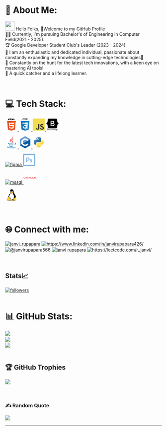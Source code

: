 # 💫 About Me:
<img src="https://raw.githubusercontent.com/MartinHeinz/MartinHeinz/master/wave.gif" width="30px"  height="30px"> Hello Folks, 🤝Welcome to my GitHub Profile<br>👩‍💻 Currently, I'm pursuing Bachelor's of Engineering in Computer Field(2021 - 2025).<br>🏆 Google Developer Student Club's Leader (2023 - 2024)<br>🌱 I am an enthusiastic and dedicated individual, passionate about constantly expanding my knowledge in cutting-edge technologies🌟<br>🚀 Constantly on the hunt for the latest tech innovations, with a keen eye on mastering AI tools! <br>🌟 A quick catcher and a lifelong learner.

<br> 

# 💻 Tech Stack:
<p align="left"> 
 
  <a href="https://www.w3.org/html/" target="_blank" rel="noreferrer"> <img src="https://raw.githubusercontent.com/devicons/devicon/master/icons/html5/html5-original-wordmark.svg" alt="html5" width="40" height="40"/> </a><a href="https://www.w3schools.com/css/" target="_blank" rel="noreferrer"> <img src="https://raw.githubusercontent.com/devicons/devicon/master/icons/css3/css3-original-wordmark.svg" alt="css3" width="40" height="40"/> </a><a href="https://developer.mozilla.org/en-US/docs/Web/JavaScript" target="_blank" rel="noreferrer"> <img src="https://raw.githubusercontent.com/devicons/devicon/master/icons/javascript/javascript-original.svg" alt="javascript" width="40" height="40"/> </a><a href="https://getbootstrap.com" target="_blank" rel="noreferrer"> <img src="https://raw.githubusercontent.com/devicons/devicon/master/icons/bootstrap/bootstrap-plain-wordmark.svg" alt="bootstrap" width="40" height="40"/> </a>

  <a href="https://www.java.com" target="_blank" rel="noreferrer"> <img src="https://raw.githubusercontent.com/devicons/devicon/master/icons/java/java-original.svg" alt="java" width="40" height="40"/> </a> <a href="https://www.cprogramming.com/" target="_blank" rel="noreferrer"> <img src="https://raw.githubusercontent.com/devicons/devicon/master/icons/c/c-original.svg" alt="c" width="40" height="40"/> </a> <a href="https://www.python.org" target="_blank" rel="noreferrer"> <img src="https://raw.githubusercontent.com/devicons/devicon/master/icons/python/python-original.svg" alt="python" width="40" height="40"/> </a>
 
  <a href="https://www.figma.com/" target="_blank" rel="noreferrer"> <img src="https://www.vectorlogo.zone/logos/figma/figma-icon.svg" alt="figma" width="40" height="40"/> </a> <a href="https://www.photoshop.com/en" target="_blank" rel="noreferrer"> <img src="https://raw.githubusercontent.com/devicons/devicon/master/icons/photoshop/photoshop-line.svg" alt="photoshop" width="40" height="40"/> </a> 
   
  <a href="https://www.microsoft.com/en-us/sql-server" target="_blank" rel="noreferrer"> <img src="https://www.svgrepo.com/show/303229/microsoft-sql-server-logo.svg" alt="mssql" width="40" height="40"/> </a> <a href="https://www.oracle.com/" target="_blank" rel="noreferrer"> <img src="https://raw.githubusercontent.com/devicons/devicon/master/icons/oracle/oracle-original.svg" alt="oracle" width="40" height="40"/> </a>

   <a href="https://www.linux.org/" target="_blank" rel="noreferrer"> <img src="https://raw.githubusercontent.com/devicons/devicon/master/icons/linux/linux-original.svg" alt="linux" width="40" height="40"/> </a>
 
</p>

<br>


<h1 align="left"> 🌐 Connect with me:</h1>
<p align="left">
<a href="https://twitter.com/janvi_rupapara" target="blank"><img align="center" src="https://raw.githubusercontent.com/rahuldkjain/github-profile-readme-generator/master/src/images/icons/Social/twitter.svg" alt="janvi_rupapara" height="30" width="40" /></a>
<a href="https://linkedin.com/in/janvirupapara426/" target="blank"><img align="center" src="https://raw.githubusercontent.com/rahuldkjain/github-profile-readme-generator/master/src/images/icons/Social/linked-in-alt.svg" alt="https://www.linkedin.com/in/janvirupapara426/" height="30" width="40" /></a>
<a href="https://medium.com/@janvirupapara566" target="blank"><img align="center" src="https://raw.githubusercontent.com/rahuldkjain/github-profile-readme-generator/master/src/images/icons/Social/medium.svg" alt="@janvirupapara566" height="30" width="40" /></a>
<a href="https://www.youtube.com/channel/UClqxFOirPrncdGlAA8apKyQ" target="blank"><img align="center" src="https://raw.githubusercontent.com/rahuldkjain/github-profile-readme-generator/master/src/images/icons/Social/youtube.svg" alt="janvi rupapara" height="30" width="40" /></a>
<a href="https://www.leetcode.com/r_janvi/" target="blank"><img align="center" src="https://raw.githubusercontent.com/rahuldkjain/github-profile-readme-generator/master/src/images/icons/Social/leet-code.svg" alt="https://leetcode.com/r_janvi/" height="30" width="40" /></a>
</p>

<br> 

## Stats📈
<!-- [![](https://visitcount.itsvg.in/api?id=Janvi426&label=Profile%20Views&color=6&icon=5&pretty=false)](https://visitcount.itsvg.in)
<!-- <a href="https://www.linkedin.com/in/ayushi-george/"><img src="https://img.shields.io/badge/Profile%20Visitors-172B4D?style=for-the-badge&logo=Opsgenie&logoColor=white" /></a>&nbsp;&nbsp; -->
  <a href="https://github.com/Janvi426">
<img alt="followers" title="Followers me on Github" src="https://img.shields.io/github/followers/Janvi426?color=236ad3&labelColor=1155ba&style=for-the-badge&logo=github&label=Followers"/></a>&nbsp;&nbsp;&nbsp;

<br>
<br>

# 📊 GitHub Stats:
![](https://github-readme-stats.vercel.app/api?username=Janvi426&theme=blue-green&hide_border=false&include_all_commits=true&count_private=true)<br/>
![](https://github-readme-streak-stats.herokuapp.com/?user=Janvi426&theme=blue-green&hide_border=false)<br/>
![](https://github-readme-stats.vercel.app/api/top-langs/?username=Janvi426&theme=blue-green&hide_border=false&include_all_commits=true&count_private=true&layout=compact)
<br><br>
## 🏆 GitHub Trophies
![](https://github-profile-trophy.vercel.app/?username=Janvi426&theme=darkhub&no-frame=false&no-bg=false&margin-w=4)

<br>

### ✍️ Random Quote
![](https://quotes-github-readme.vercel.app/api?type=horizontal&theme=merko)

---

<!-- Proudly created with GPRM ( https://gprm.itsvg.in ) -->
